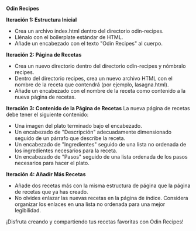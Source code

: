 **Odin Recipes**

**Iteración 1: Estructura Inicial**
- Crea un archivo index.html dentro del directorio odin-recipes.
- Llénalo con el boilerplate estándar de HTML.
- Añade un encabezado con el texto "Odin Recipes" al cuerpo.

**Iteración 2: Página de Recetas**
- Crea un nuevo directorio dentro del directorio odin-recipes y nómbralo recipes.
- Dentro del directorio recipes, crea un nuevo archivo HTML con el nombre de la receta que contendrá (por ejemplo, lasagna.html).
- Añade un encabezado con el nombre de la receta como contenido a la nueva página de recetas.

**Iteración 3: Contenido de la Página de Recetas**
La nueva página de recetas debe tener el siguiente contenido:
- Una imagen del plato terminado bajo el encabezado.
- Un encabezado de "Descripción" adecuadamente dimensionado seguido de un párrafo que describe la receta.
- Un encabezado de "Ingredientes" seguido de una lista no ordenada de los ingredientes necesarios para la receta.
- Un encabezado de "Pasos" seguido de una lista ordenada de los pasos necesarios para hacer el plato.

**Iteración 4: Añadir Más Recetas**
- Añade dos recetas más con la misma estructura de página que la página de recetas que ya has creado.
- No olvides enlazar las nuevas recetas en la página de índice. Considera organizar los enlaces en una lista no ordenada para una mejor legibilidad.

¡Disfruta creando y compartiendo tus recetas favoritas con Odin Recipes!
